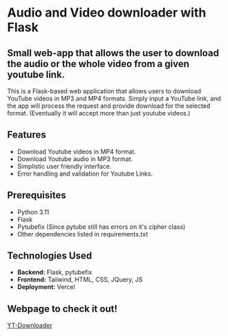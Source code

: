 # Audio and Video downloader with Flask

## Small web-app that allows the user to download the audio or the whole video from a given youtube link.

This is a Flask-based web application that allows users to download YouTube videos in MP3 and MP4 formats. Simply input a YouTube link, and the app will process the request and provide download for the selected format. (Eventually it will accept more than just youtube videos.)

## Features

* Download Youtube videos in MP4 format.
* Download Youtube audio in MP3 format.
* Simplistic user friendly interface.
* Error handling and validation for Youtube Links.

## Prerequisites

* Python 3.11
* Flask
* Pytubefix (Since pytube still has errors on it's cipher class)
* Other dependencies listed in requirements.txt

## Technologies Used

* **Backend:** Flask, pytubefix
* **Frontend:** Tailwind, HTML, CSS, JQuery, JS
* **Deployment:** Vercel

## Webpage to check it out!
[YT-Downloader](https://yt-vidaud-downloader.vercel.app/)